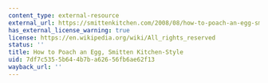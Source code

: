```yaml
---
content_type: external-resource
external_url: https://smittenkitchen.com/2008/08/how-to-poach-an-egg-smitten-kitchen-style/
has_external_license_warning: true
license: https://en.wikipedia.org/wiki/All_rights_reserved
status: ''
title: How to Poach an Egg, Smitten Kitchen-Style
uid: 7df7c535-5b64-4b7b-a626-56fb6ae62f13
wayback_url: ''
---
```

